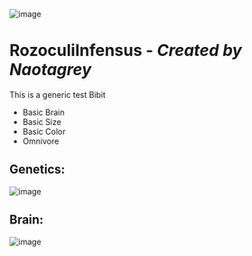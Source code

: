 ![image](https://user-images.githubusercontent.com/12953812/163622232-6e031e4b-253a-4591-a9f6-1294c62625b0.png)
# Rozoculilnfensus - _Created by Naotagrey_ 
This is a generic test Bibit

* Basic Brain
* Basic Size
* Basic Color
* Omnivore
## Genetics:
![image](https://user-images.githubusercontent.com/12953812/163622254-2cea6ddc-cc56-4aa8-9491-e68059cf9d0b.png)
## Brain:
![image](https://user-images.githubusercontent.com/12953812/163622321-a87d232c-9543-46c9-a948-c5e9466739ed.png)


